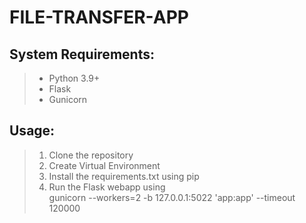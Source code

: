# FILE-TRANSFER-APP

## System Requirements:

> - Python 3.9+
> - Flask
> - Gunicorn

## Usage:

> 1. Clone the repository
> 2. Create Virtual Environment
> 3. Install the requirements.txt using pip
> 4. Run the Flask webapp using\
>    gunicorn --workers=2 -b 127.0.0.1:5022 'app:app' --timeout 120000
